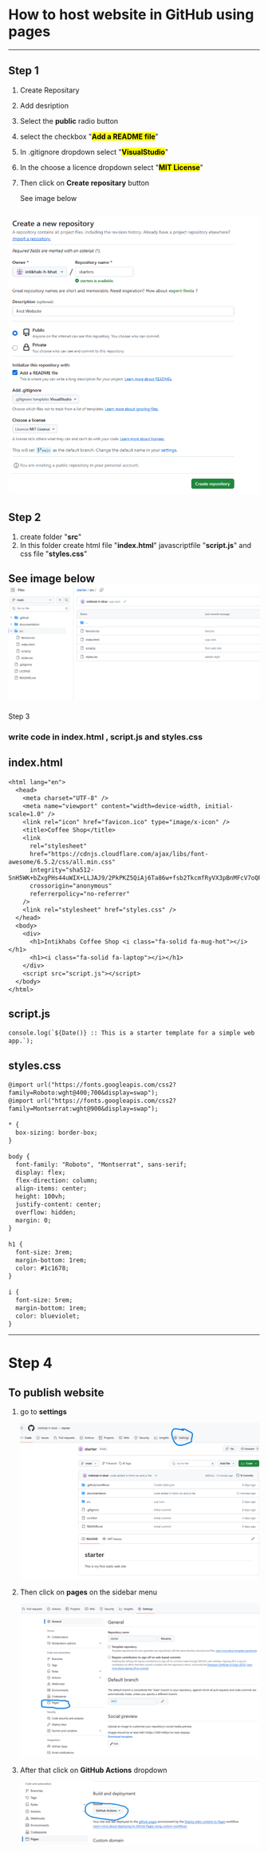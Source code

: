 # How to host website in GitHub using pages

---

## Step 1

1. Create Repositary
2. Add desription
3. Select the **public** radio button
4. select the checkbox "<mark>**Add a README file**</mark>"
5. In .gitignore dropdown select "<mark>**VisualStudio**</mark>"
6. In the choose a licence dropdown select "<mark>**MIT License**</mark>"
7. Then click on **Create repositary** button

   See image below

![alt text](image.png)
---

## Step 2

1. create folder "**src**"
2. In this folder create  html file "**index.html**" javascriptfile "**script.js**" and css file "**styles.css**"

See image below
![alt text](image-1.png)
---

Step 3

### write  code in **index.html** , **script.js** and **styles.css**

## index.html

```<!DOCTYPE html>
<html lang="en">
  <head>
    <meta charset="UTF-8" />
    <meta name="viewport" content="width=device-width, initial-scale=1.0" />
    <link rel="icon" href="favicon.ico" type="image/x-icon" />
    <title>Coffee Shop</title>
    <link
      rel="stylesheet"
      href="https://cdnjs.cloudflare.com/ajax/libs/font-awesome/6.5.2/css/all.min.css"
      integrity="sha512-SnH5WK+bZxgPHs44uWIX+LLJAJ9/2PkPKZ5QiAj6Ta86w+fsb2TkcmfRyVX3pBnMFcV7oQPJkl9QevSCWr3W6A=="
      crossorigin="anonymous"
      referrerpolicy="no-referrer"
    />
    <link rel="stylesheet" href="styles.css" />
  </head>
  <body>
    <div>
      <h1>Intikhabs Coffee Shop <i class="fa-solid fa-mug-hot"></i></h1>
      <h1><i class="fa-solid fa-laptop"></i></h1>
    </div>
    <script src="script.js"></script>
  </body>
</html>

```

## script.js

```
console.log(`${Date()} :: This is a starter template for a simple web app.`);
```

## styles.css

```
@import url("https://fonts.googleapis.com/css2?family=Roboto:wght@400;700&display=swap");
@import url("https://fonts.googleapis.com/css2?family=Montserrat:wght@900&display=swap");

* {
  box-sizing: border-box;
}

body {
  font-family: "Roboto", "Montserrat", sans-serif;
  display: flex;
  flex-direction: column;
  align-items: center;
  height: 100vh;
  justify-content: center;
  overflow: hidden;
  margin: 0;
}

h1 {
  font-size: 3rem;
  margin-bottom: 1rem;
  color: #1c1678;
}

i {
  font-size: 5rem;
  margin-bottom: 1rem;
  color: blueviolet;
}

```

---
# Step 4

## To publish website

1. go to **settings**
   
   ![alt text](image-2.png)

2. Then click on **pages** on the sidebar menu
   
   ![alt text](image-3.png)

3. After that click on **GitHub Actions** dropdown
   
   ![alt text](image-4.png)
